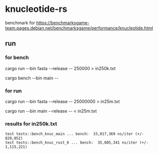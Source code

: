 # knucleotide-rs
benchmark for https://benchmarksgame-team.pages.debian.net/benchmarksgame/performance/knucleotide.html

## run

### for bench
cargo run --bin fasta --release -- 250000 > in250k.txt

cargo bench --bin main --

### for run
cargo run --bin fasta --release -- 25000000 > in25m.txt

cargo run --bin main --release -- < in25m.txt

### results for in250k.txt
```
test tests::bench_knuc_main ... bench:  33,017,369 ns/iter (+/- 820,052)
test tests::bench_knuc_rust_6 ... bench:  35,605,341 ns/iter (+/- 1,115,221)
```
